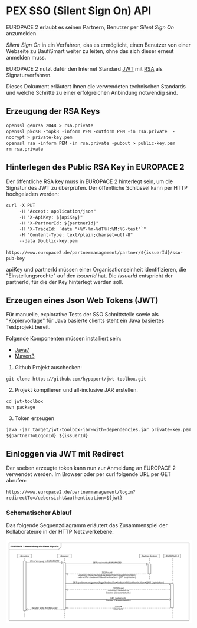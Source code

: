 
PEX SSO (Silent Sign On) API
============================

EUROPACE 2 erlaubt es seinen Partnern, Benutzer per _Silent Sign On_ anzumelden. 

_Silent Sign On_ in ein Verfahren, das es ermöglicht, einen Benutzer von einer Webseite zu BaufiSmart weiter zu leiten, ohne das sich dieser erneut anmelden muss.

EUROPACE 2 nutzt dafür den Internet Standard [JWT](http://jwt.io) mit [RSA](http://de.wikipedia.org/wiki/RSA-Kryptosystem) als Signaturverfahren.

Dieses Dokument erläutert Ihnen die verwendeten technischen Standards und welche Schritte zu einer erfolgreichen Anbindung notwendig sind.

Erzeugung der RSA Keys
----------------------

```
openssl genrsa 2048 > rsa.private
openssl pkcs8 -topk8 -inform PEM -outform PEM -in rsa.private  -nocrypt > private-key.pem
openssl rsa -inform PEM -in rsa.private -pubout > public-key.pem
rm rsa.private
```

Hinterlegen des Public RSA Key in EUROPACE 2
--------------------------------------------

Der öffentliche RSA key muss in EUROPACE 2 hinterlegt sein, um die Signatur des JWT zu überprüfen. Der öffentliche Schlüssel kann per HTTP hochgeladen werden:

```
curl -X PUT
     -H "Accept: application/json" 
     -H "X-ApiKey: ${apiKey}" 
     -H "X-PartnerId: ${partnerId}"
     -H "X-TraceId: `date "+%Y-%m-%dT%H:%M:%S-test"`"
     -H "Content-Type: text/plain;charset=utf-8"
     --data @public-key.pem
     https://www.europace2.de/partnermanagement/partner/${issuerId}/sso-pub-key
```

apiKey und partnerId müssen einer Organisationseinheit identifizieren, die "Einstellungsrechte" auf den _issuerId_ hat.
Die _issuerId_ entspricht der partnerId, für die der Key hinterlegt werden soll.

Erzeugen eines Json Web Tokens (JWT)
-------------------------------------

Für manuelle, explorative Tests der SSO Schnittstelle sowie als "Kopiervorlage" für Java basierte clients steht ein Java basiertes Testprojekt bereit.

Folgende Komponenten müssen installiert sein:

- [Java7](http://www.java.com/en/download/index.jsp)
- [Maven3](http://maven.apache.org/download.cgi)



1) Github Projekt auschecken:

```
git clone https://github.com/hypoport/jwt-toolbox.git
```

2) Projekt kompilieren und all-inclusive JAR erstellen.

```
cd jwt-toolbox
mvn package
```

3) Token erzeugen

```
java -jar target/jwt-toolbox-jar-with-dependencies.jar private-key.pem ${partnerToLogonId} ${issuerId}
```

Einloggen via JWT mit Redirect
------------------------------

Der soeben erzeugte token kann nun zur Anmeldung an EUROPACE 2 verwendet werden. Im Browser oder per curl folgende URL per GET abrufen:

```
https://www.europace2.de/partnermanagement/login?redirectTo=/uebersicht&authentication=${jwt}
```
### Schematischer Ablauf

Das folgende Sequenzdiagramm erläutert das Zusammenspiel der Kollaborateure in der HTTP Netzwerkebene:

![Sequenzdiagramm für die EUROPACE 2 Anmeldung via Silent Sign On](images/Sequence.png?raw=true)
